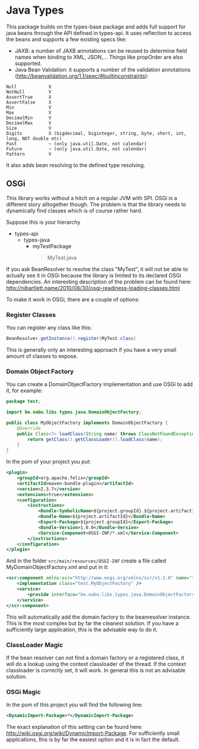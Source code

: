 # Java Types

This package builds on the types-base package and adds full support for java beans through the API defined in types-api.
It uses reflection to access the beans and supports a few existing specs like:

- JAXB: a number of JAXB annotations can be reused to determine field names when binding to XML, JSON,... Things like propOrder are also supported.
- Java Bean Validation: it supports a number of the validation annotations (http://beanvalidation.org/1.1/spec/#builtinconstraints):

```
Null			X
NotNull			V
AssertTrue		X
AssertFalse		X
Min				V
Max				V
DecimalMin		V
DecimalMax		V
Size			V
Digits			X (bigdecimal, biginteger, string, byte, short, int, long, NOT double etc)
Past			~ (only java.util.Date, not calendar)
Future			~ (only java.util.Date, not calendar)
Pattern			V
```

It also adds bean resolving to the defined type resolving.

## OSGi

This library works without a hitch on a regular JVM with SPI. OSGi is a different story alltogether though.
The problem is that the library needs to dynamically find classes which is of course rather hard.

Suppose this is your hierarchy

- types-api
	- types-java
		- myTestPackage
			> MyTest.java

If you ask BeanResolver to resolve the class "MyTest", it will not be able to actually see it in OSGi because the library is limited to its declared OSGi dependencies.
An interesting description of the problem can be found here: http://njbartlett.name/2010/08/30/osgi-readiness-loading-classes.html

To make it work in OSGi, there are a couple of options:

### Register Classes

You can register any class like this: 

```java
BeanResolver.getInstance().register(MyTest.class)
```

This is generally only an interesting approach if you have a very small amount of classes to expose.

### Domain Object Factory

You can create a DomainObjectFactory implementation and use OSGi to add it, for example:

```java
package test;

import be.nabu.libs.types.java.DomainObjectFactory;

public class MyObjectFactory implements DomainObjectFactory {
	@Override
	public Class<?> loadClass(String name) throws ClassNotFoundException {
		return getClass().getClassLoader().loadClass(name);
	}
}
```

In the pom of your project you put:

```xml
<plugin>
	<groupId>org.apache.felix</groupId>
	<artifactId>maven-bundle-plugin</artifactId>
	<version>2.3.7</version>
	<extensions>true</extensions>
	<configuration>
		<instructions>
			<Bundle-SymbolicName>${project.groupId}.${project.artifactId}</Bundle-SymbolicName>
			<Bundle-Name>${project.artifactId}</Bundle-Name>
			<Export-Package>${project.groupId}</Export-Package>
			<Bundle-Version>1.0.0</Bundle-Version>
			<Service-Component>OSGI-INF/*.xml</Service-Component>
		</instructions>
	</configuration>
</plugin>
```

And in the folder `src/main/resources/OSGI-INF` create a file called MyDomainObjectFactory.xml and put in it:

```xml
<scr:component xmlns:scr="http://www.osgi.org/xmlns/scr/v1.1.0" name="test.MyObjectFactory">
	<implementation class="test.MyObjectFactory" />
	<service>
		<provide interface="be.nabu.libs.types.java.DomainObjectFactory"/>
	</service>
</scr:component>
```

This will automatically add the domain factory to the beanresolver instance.
This is the most complex but by far the cleanest solution. If you have a sufficiently large application, this is the advisable way to do it.

### ClassLoader Magic

If the bean resolver can not find a domain factory or a registered class, it will do a lookup using the context classloader of the thread.
If the context classloader is correctly set, it will work. In general this is not an advisable solution.

### OSGi Magic

In the pom of this project you will find the following line:

```xml
<DynamicImport-Package>*</DynamicImport-Package>
```

The exact explanation of this setting can be found here: http://wiki.osgi.org/wiki/DynamicImport-Package.
For sufficiently small applications, this is by far the easiest option and it is in fact the default.